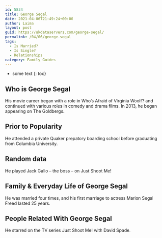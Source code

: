 ```yaml
---
id: 5834
title: George Segal
date: 2021-04-06T21:49:24+00:00
author: Laima
layout: post
guid: https://ukdataservers.com/george-segal/
permalink: /04/06/george-segal
tags:
  - Is Married?
  - Is Single?
  - Relationships
category: Family Guides
---
```


* some text
{: toc}


## Who is George Segal
                  
                  
                  
His movie career began with a role in Who&#8217;s Afraid of Virginia Woolf? and continued with various roles in comedy and drama films. In 2013, he began appearing on The Goldbergs.
                  
              
            
              
            
                
                
                
## Prior to Popularity
                  
                  
                  
He attended a private Quaker prepatory boarding school before graduating from Columbia University.
                  
              
            
              
            
                
                
                
## Random data
                  
                  
                  
He played Jack Gallo &#8211; the boss &#8211; on Just Shoot Me!
                  
              
            
              
            
                
                
                
## Family & Everyday Life of George Segal
                  
                  
                  
He was married four times, and his first marriage to actress Marion Segal Freed lasted 25 years.
                  
              
            
              
            
                
                
                
## People Related With George Segal
                  
                  
                  
He starred on the TV series Just Shoot Me! with David Spade.
                  
              
            
              
            
                
              
            
              
              
            
            
              
            
          
          
          